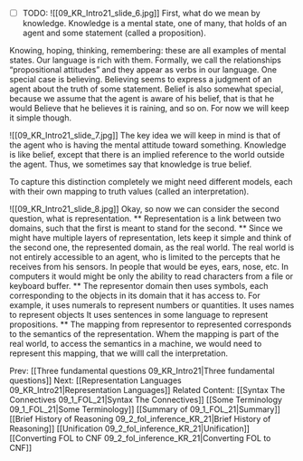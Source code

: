 ﻿- [ ] TODO:
![[09_KR_Intro21_slide_6.jpg]]
First, what do we mean by knowledge.
Knowledge is a mental state, one of many, that holds of an agent and some statement (called a proposition).

Knowing, hoping, thinking, remembering: these are all examples of mental states. Our language is rich with them.
Formally, we call the relationships “propositional attitudes” and they appear as verbs in our language.
One special case is believing. Believing seems to express a judgment of an agent about the truth of some statement.
Belief is also somewhat special, because we assume that the agent is aware of his belief, that is that he would
Believe that he believes it is raining, and so on. For now we will keep it simple though.

![[09_KR_Intro21_slide_7.jpg]]
The key idea we will keep in mind is that of the agent who is having the mental attitude toward something.
Knowledge is like belief, except that there is an implied reference to the world outside the agent.
Thus, we sometimes say that knowledge is true belief.

To capture this distinction completely we might need different models, each with their own mapping to truth values (called an interpretation).

![[09_KR_Intro21_slide_8.jpg]]
Okay, so now we can consider the second question, what is representation.
**
Representation is a link between two domains, such that the first is meant to stand for the second.
**
Since we might have multiple layers of representation, lets keep it simple and think of the second one, the represented domain, as the real world.
The real world is not entirely accessible to an agent, who is limited to the percepts that he receives from his sensors.
In people that would be eyes, ears, nose, etc.
In computers it would might be only the ability to read characters from a file or keyboard buffer.
**
The representor domain then uses symbols, each corresponding to the objects in its domain that it has access to.
For example, it uses numerals to represent numbers or quantities. 
It uses names to represent objects
It uses sentences in some language to represent propositions.
**
The mapping from representor to represented corresponds to the semantics of the representation.
Whem the mapping is part of the real world, to access the semantics in a machine, we would need to represent this mapping, that we willl call the interpretation.



Prev: [[Three fundamental questions 09_KR_Intro21|Three fundamental questions]]
Next: [[Representation Languages 09_KR_Intro21|Representation Languages]]
Related Content:
[[Syntax The Connectives 09_1_FOL_21|Syntax The Connectives]]
[[Some Terminology 09_1_FOL_21|Some Terminology]]
[[Summary of 09_1_FOL_21|Summary]]
[[Brief History of Reasoning 09_2_fol_inference_KR_21|Brief History of Reasoning]]
[[Unification 09_2_fol_inference_KR_21|Unification]]
[[Converting FOL to CNF 09_2_fol_inference_KR_21|Converting FOL to CNF]]